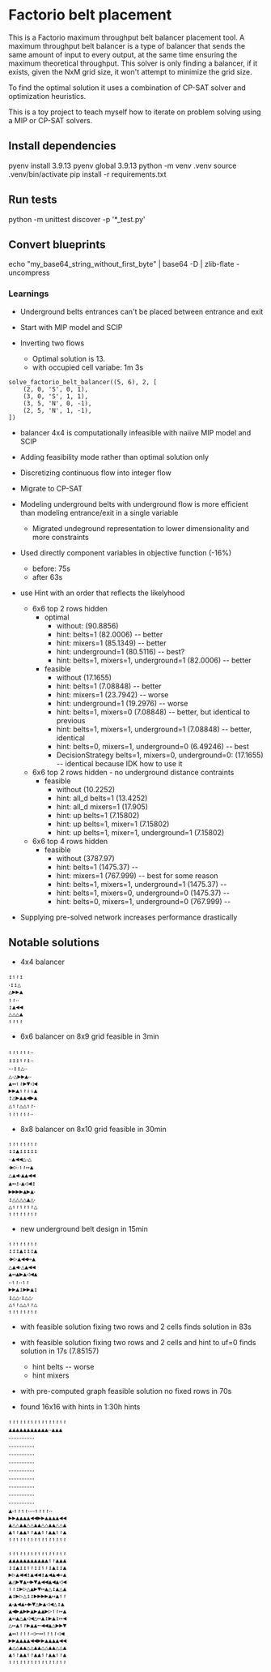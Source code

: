 # Factorio belt placement
This is a Factorio maximum throughput belt balancer placement tool.
A maximum throughput belt balancer is a type of balancer that sends the same amount of input to every output, at the same time ensuring the maximum theoretical throughput.
This solver is only finding a balancer, if it exists, given the NxM grid size, it won't attempt to minimize the grid size.

To find the optimal solution it uses a combination of CP-SAT solver and optimization heuristics.

This is a toy project to teach myself how to iterate on problem solving using a MIP or CP-SAT solvers.

## Install dependencies
pyenv install 3.9.13
pyenv global 3.9.13
python -m venv .venv
source .venv/bin/activate
pip install -r requirements.txt

## Run tests
python -m unittest discover -p '*_test.py'

## Convert blueprints
echo "my_base64_string_without_first_byte" | base64 -D | zlib-flate -uncompress

### Learnings
- Underground belts entrances can't be placed between entrance and exit

- Start with MIP model and SCIP
- Inverting two flows
    - Optimal solution is 13.
    - with occupied cell variabe: 1m 3s
```
solve_factorio_belt_balancer((5, 6), 2, [
    (2, 0, 'S', 0, 1),
    (3, 0, 'S', 1, 1),
    (3, 5, 'N', 0, -1),
    (2, 5, 'N', 1, -1),
])
```
- balancer 4x4 is computationally infeasible with naiive MIP model and SCIP

- Adding feasibility mode rather than optimal solution only
- Discretizing continuous flow into integer flow
- Migrate to CP-SAT
- Modeling underground belts with underground flow is more efficient than modeling entrance/exit in a single variable
    - Migrated undeground representation to lower dimensionality and more constraints
- Used directly component variables in objective function (-16%)
    - before: 75s
    - after 63s
- use Hint with an order that reflects the likelyhood
    - 6x6 top 2 rows hidden
        - optimal
            - without: (90.8856)
            - hint: belts=1 (82.0006) -- better
            - hint: mixers=1 (85.1349) -- better
            - hint: underground=1 (80.5116) -- best?
            - hint: belts=1, mixers=1, underground=1 (82.0006) -- better
        - feasible
            - without (17.1655)
            - hint: belts=1 (7.08848) -- better
            - hint: mixers=1 (23.7942) -- worse
            - hint: underground=1 (19.2976) -- worse
            - hint: belts=1, mixers=0 (7.08848) -- better, but identical to previous
            - hint: belts=1, mixers=1, underground=1 (7.08848) -- better, identical
            - hint: belts=0, mixers=1, underground=0 (6.49246) -- best
            - DecisionStrategy belts=1, mixers=0, underground=0: (17.1655) -- identical because IDK how to use it
    - 6x6 top 2 rows hidden - no underground distance contraints
        - feasible
            - without (10.2252)
            - hint: all_d belts=1 (13.4252)
            - hint: all_d mixers=1 (17.905)
            - hint: up belts=1 (7.15802)
            - hint: up belts=1, mixer=1 (7.15802)
            - hint: up belts=1, mixer=1, underground=1 (7.15802)
    - 6x6 top 4 rows hidden
        - feasible
            - without (3787.97)
            - hint: belts=1 (1475.37) -- 
            - hint: mixers=1 (767.999) -- best for some reason
            - hint: belts=1, mixers=1, underground=1 (1475.37) -- 
            - hint: belts=1, mixers=0, underground=0 (1475.37) -- 
            - hint: belts=0, mixers=1, underground=0 (767.999) --

- Supplying pre-solved network increases performance drastically



## Notable solutions
- 4x4 balancer
```
↥↿↾↥
‧↥↥△
△▶▶▲
↿↾‧‧
↥▲◀◀
△△△▲
↿↾↿↾
```

- 6x6 balancer on 8x9 grid feasible in 3min
```
↿↾↿↾↿↾‧‧
↥↥↥↿↾↥‧‧
‧‧‧↥↥△‧‧
△‧△▶▶▲‧‧
▲↤↿↾▶▼◁◀
▶▶▲↿↾⇃⇂▲
↥△▶▲▲◀▶▲
△↿↾△△↿↾‧
↿↾↿↾↿↾‧‧
```

- 8x8 balancer on 8x10 grid feasible in 30min
```
↿↾↿↾↿↾↿↾
↥↥▲↥↥↥↥↥
‧‧▲◀◀△‧△
‧▶▷‧↿↾↦▲
△▲◀‧▲▲◀◀
▲↤↥‧▲◁◀↥
▶▶▶▶▲▶▲‧
↥△△△△▲△‧
△↿↾↿↾↿↾△
↿↾↿↾↿↾↿↾
```

- new underground belt design in 15min
```
↿↾↿↾↿↾↿↾
↥↥↥▲↥↥↥▲
‧▶▷▲◀◀↦▲
△▲◀‧△▲◀◀
▲↤▲▶▲◁◀▲
‧‧↿↾‧‧↿↾
▶▶▲↥▶▶▲↥
↥△△‧↥△△‧
△↿↾△△↿↾△
↿↾↿↾↿↾↿↾
```

- with feasible solution fixing two rows and 2 cells finds solution in 83s
- with feasible solution fixing two rows and 2 cells and hint to uf=0 finds solution in 17s (7.85157)
    - hint belts -- worse
    - hint mixers

- with pre-computed graph feasible solution no fixed rows in 70s
- found 16x16 with hints in 1:30h
hints
```
↿↾↿↾↿↾↿↾↿↾↿↾↿↾↿↾
▲▲▲▲▲▲▲▲▲▲▲‧‧▲▲▲
‧‧‧‧‧‧‧‧‧‧‧‧‧‧‧‧
‧‧‧‧‧‧‧‧‧‧‧‧‧‧‧‧
‧‧‧‧‧‧‧‧‧‧‧‧‧‧‧‧
‧‧‧‧‧‧‧‧‧‧‧‧‧‧‧‧
‧‧‧‧‧‧‧‧‧‧‧‧‧‧‧‧
‧‧‧‧‧‧‧‧‧‧‧‧‧‧‧‧
‧‧‧‧‧‧‧‧‧‧‧‧‧‧‧‧
‧‧‧‧‧‧‧‧‧‧‧‧‧‧‧‧
‧‧‧‧‧‧‧‧‧‧‧‧‧‧‧‧
▲‧↿↾↿↾‧‧‧‧↿↾↿↾‧‧
▶▶▲▲▲▲◀◀▶▶▲▲▲▲◀◀
▲△△▲▲△△▲▲△△▲▲△△▲
▲↿↾▲▲↿↾▲▲↿↾▲▲↿↾▲
↿↾↿↾↿↾↿↾↿↾↿↾↿↾↿↾
```

```
↿↾↿↾↿↾↿↾↿↾↿↾↿↾↿↾
▲▲▲▲▲▲▲▲▲▲▲↿↾▲▲▲
↥↥▲↥↥↿↾↥↥↿↾↥▲↥↥▲
▶▷▲◀◀↥▲◀◀↥▲◀▲◀↦▲
▲△▶▼▲↤▶▼▲◀◀▲◀▲◁◀
↿↾↥▶▷△▲▶▼↦▲△↥▲△▲
▲↥▶▷△↥↥▶▶▶▶▲↦▲↿↾
▲‧▲◀▲↤▶▼△▶▲◁◀△↥▲
▲◀▶▲▶▶▲▶▲▲▶▷↿↾↦▲
▲↤▲△▲◁◀△↦▲↥▶▲↥↦◀
△↦▲↿↾▶▲▲↼◀◀▲△▶▶▼
▲↤↿↾↿↾‧◁↽↤↿↾↿↾◁◀
▶▶▲▲▲▲◀◀▶▶▲▲▲▲◀◀
▲△△▲▲△△▲▲△△▲▲△△▲
▲↿↾▲▲↿↾▲▲↿↾▲▲↿↾▲
↿↾↿↾↿↾↿↾↿↾↿↾↿↾↿↾
```
